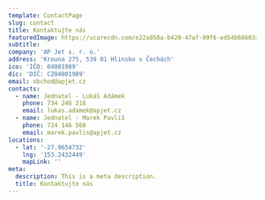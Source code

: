 ```yaml
---
template: ContactPage
slug: contact
title: Kontaktujte nás
featuredImage: https://ucarecdn.com/e22a858a-b420-47af-99f6-ed54b6860333/
subtitle: 
company: 'AP Jet s. r. o.'
address: 'Krouna 275, 539 01 Hlinsko v Čechách'
ico: 'IČO: 04801989'
dic: 'DIČ: CZ04801989'
email: obchod@apjet.cz
contacts:
  - name: Jednatel - Lukáš Adámek
    phone: 734 246 218
    email: lukas.adamek@apjet.cz
  - name: Jednatel - Marek Pavliš
    phone: 724 146 568
    email: marek.pavlis@apjet.cz   
locations:
  - lat: '-27.9654732'
    lng: '153.2432449'
    mapLink: ''
meta:
  description: This is a meta description.
  title: Kontaktujte nás
---
```


